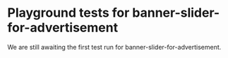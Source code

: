 # Playground tests for banner-slider-for-advertisement
We are still awaiting the first test run for banner-slider-for-advertisement.
